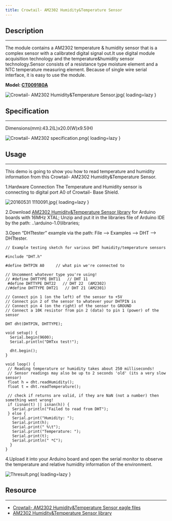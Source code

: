 ```yaml
---
title: Crowtail- AM2302 Humidity&Temperature Sensor
---
```


## Description
-----------

The module contains a AM2302 temperature &amp; humidity sensor that is a complex sensor with a calibrated digital signal out.It use digital module acquisition technology and the temperature&amp;humidity sensor technology.Sensor consists of a resistance type moisture element and a NTC temperature measuring element. Because of single wire serial interface, it is easy to use the module.

**Model: [CT009180A](http://www.elecrow.com/crowtail-am2302-humiditytemperature-sensor-p-1651.html)**

![Crowtail- AM2302 Humidity&Temperature Sensor.jpg](https://wiki.elecrow.com/images/thumb/e/eb/Crowtail-_AM2302_Humidity%26Temperature_Sensor.jpg/600px-Crowtail-_AM2302_Humidity%26Temperature_Sensor.jpg){ loading=lazy }

## Specification
-------------

Dimensions(mm):43.2(L)x20.0(W)x9.5(H)

![Crowtail- AM2302 specification.png](https://wiki.elecrow.com/images/thumb/8/86/Crowtail-_AM2302_specification.png/900px-Crowtail-_AM2302_specification.png){ loading=lazy }

## Usage
-----

This demo is going to show you how to read temperature and humidity information from this Crowtail- AM2302 Humidity&amp;Temperature Sensor.

1.Hardware Connection
The Temperature and Humidity sensor is connecting to digital port A0 of Crowtail- Base Shield.

![20160531 1110091.jpg](https://wiki.elecrow.com/images/thumb/e/e6/20160531_1110091.jpg/500px-20160531_1110091.jpg){ loading=lazy }

2.Download [AM2302 Humidity&amp;Temperature Sensor library](../../files/DHT-zip.md) for Arduino boards with 16MHz XTAL; Unzip and put it in the libraries file of Arduino IDE by the path: ..\\arduino-1.0\\libraries;

3.Open “DHTtester” example via the path: File --&gt; Examples --&gt; DHT --&gt; DHTtester.

```
// Example testing sketch for various DHT humidity/temperature sensors

#include "DHT.h"
 
#define DHTPIN A0     // what pin we're connected to
 
// Uncomment whatever type you're using!
// #define DHTTYPE DHT11   // DHT 11 
 #define DHTTYPE DHT22   // DHT 22  (AM2302)
//#define DHTTYPE DHT21   // DHT 21 (AM2301)

// Connect pin 1 (on the left) of the sensor to +5V
// Connect pin 2 of the sensor to whatever your DHTPIN is
// Connect pin 4 (on the right) of the sensor to GROUND
// Connect a 10K resistor from pin 2 (data) to pin 1 (power) of the sensor

DHT dht(DHTPIN, DHTTYPE);

void setup() {
  Serial.begin(9600); 
  Serial.println("DHTxx test!");
 
  dht.begin();
}
  
void loop() {
 // Reading temperature or humidity takes about 250 milliseconds!
 // Sensor readings may also be up to 2 seconds 'old' (its a very slow sensor)
 float h = dht.readHumidity();
 float t = dht.readTemperature();

 // check if returns are valid, if they are NaN (not a number) then something went wrong!
 if (isnan(t) || isnan(h)) {
   Serial.println("Failed to read from DHT");
 } else {
   Serial.print("Humidity: "); 
   Serial.print(h);
   Serial.print(" %\t");
   Serial.print("Temperature: "); 
   Serial.print(t);
   Serial.println(" *C");
  }
}
```

4.Upload it into your Arduino board and open the serial monitor to observe the temperature and relative humidity information of the environment.

![Thresult.png](https://wiki.elecrow.com/images/thumb/2/2a/Thresult.png/400px-Thresult.png){ loading=lazy }

## Resource
--------

- [Crowtail- AM2302 Humidity&amp;Temperature Sensor eagle files](../../files/Crowtail-AM2302-Humidity%26Temperature-Sensor-V2.0-zip.md)
- [AM2302 Humidity&amp;Temperature Sensor library](../../files/DHT-zip.md)